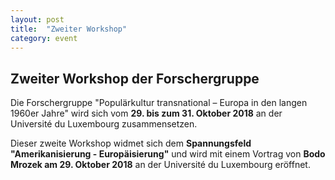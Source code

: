 ```yaml
---
layout: post
title:  "Zweiter Workshop"
category: event
---
```


## Zweiter Workshop der Forschergruppe

Die  Forschergruppe "Populärkultur transnational – Europa in den langen 1960er Jahre" wird sich vom **29. bis zum 31. Oktober 2018** an der Université du Luxembourg zusammensetzen.

Dieser zweite Workshop widmet sich dem **Spannungsfeld "Amerikanisierung - Europäisierung"** und wird mit einem Vortrag von **Bodo Mrozek am 29. Oktober 2018** an der Université du Luxembourg eröffnet.
